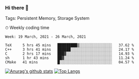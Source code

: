 ### Hi there 👋

Tags: Persistent Memory, Storage System

<!--

[![Anurag's github stats](https://github-readme-stats.vercel.app/api?username=wwyf)](https://github.com/anuraghazra/github-readme-stats)

[![Anurag's github stats](https://github-readme-stats.vercel.app/api?username=wwyf&count_private=true)](https://github.com/anuraghazra/github-readme-stats)


[![Top Langs](https://github-readme-stats.vercel.app/api/top-langs/?username=wwyf&count_private=true&&hide=jupyter%20notebook,html)](https://github.com/anuraghazra/github-readme-stats)



-->


⏱ Weekly coding time

<!--START_SECTION:waka-->
```text
Week: 19 March, 2021 - 26 March, 2021

TeX     5 hrs 45 mins   █████████▒░░░░░░░░░░░░░░░   37.62 % 
C++     3 hrs 41 mins   ██████░░░░░░░░░░░░░░░░░░░   24.17 % 
C       2 hrs 17 mins   ███▓░░░░░░░░░░░░░░░░░░░░░   14.93 % 
sh      1 hr 43 mins    ██▓░░░░░░░░░░░░░░░░░░░░░░   11.24 % 
CMake   41 mins         █░░░░░░░░░░░░░░░░░░░░░░░░   04.57 % 
```
<!--END_SECTION:waka-->



[![Anurag's github stats](https://github-readme-stats.vercel.app/api?username=wwyf&count_private=true&show_icons=true&hide_border=true)](https://github.com/anuraghazra/github-readme-stats) [![Top Langs](https://github-readme-stats.vercel.app/api/top-langs/?username=wwyf&count_private=true&hide=jupyter%20notebook,html,OpenEdge%20ABL&langs_count=10&layout=compact&hide_border=true)](https://github.com/anuraghazra/github-readme-stats)

<!--

[![willianrod's wakatime stats](https://github-readme-stats.vercel.app/api/wakatime?username=wwyf)](https://github.com/anuraghazra/github-readme-stats)


-->
